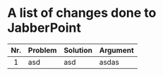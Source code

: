 # A list of changes done to JabberPoint

|Nr. | Problem| Solution|Argument|
|:--:|---------|---------|--------|
| 1 | asd | asd | asdas|